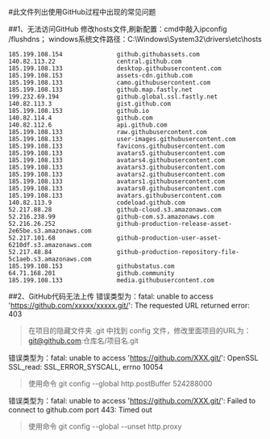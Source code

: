 #此文件列出使用GitHub过程中出现的常见问题

##1、无法访问GitHub
修改hosts文件,刷新配置：cmd中敲入ipconfig /flushdns；
windows系统文件路径：C:\Windows\System32\drivers\etc\hosts
```
185.199.108.154               github.githubassets.com
140.82.113.22                 central.github.com
185.199.108.133               desktop.githubusercontent.com
185.199.108.153               assets-cdn.github.com
185.199.108.133               camo.githubusercontent.com
185.199.108.133               github.map.fastly.net
199.232.69.194                github.global.ssl.fastly.net
140.82.113.3                  gist.github.com
185.199.108.153               github.io
140.82.114.4                  github.com
140.82.112.6                  api.github.com
185.199.108.133               raw.githubusercontent.com
185.199.108.133               user-images.githubusercontent.com
185.199.108.133               favicons.githubusercontent.com
185.199.108.133               avatars5.githubusercontent.com
185.199.108.133               avatars4.githubusercontent.com
185.199.108.133               avatars3.githubusercontent.com
185.199.108.133               avatars2.githubusercontent.com
185.199.108.133               avatars1.githubusercontent.com
185.199.108.133               avatars0.githubusercontent.com
185.199.108.133               avatars.githubusercontent.com
140.82.113.9                  codeload.github.com
52.217.88.28                  github-cloud.s3.amazonaws.com
52.216.238.99                 github-com.s3.amazonaws.com
52.216.26.252                 github-production-release-asset-2e65be.s3.amazonaws.com
52.217.101.68                 github-production-user-asset-6210df.s3.amazonaws.com
52.217.48.84                  github-production-repository-file-5c1aeb.s3.amazonaws.com
185.199.108.153               githubstatus.com
64.71.168.201                 github.community
185.199.108.133               media.githubusercontent.com
```

##2、GitHub代码无法上传
错误类型为：fatal: unable to access 'https://github.com/xxxxx/xxxxx.git/': The requested URL returned error: 403
>在项目的隐藏文件夹 .git 中找到 config 文件，修改里面项目的URL为：git@github.com:仓库名/项目名.git

错误类型为：fatal: unable to access 'https://github.com/XXX.git/': OpenSSL SSL_read: SSL_ERROR_SYSCALL, errno 10054
>使用命令 git config --global http.postBuffer 524288000

错误类型为：fatal: unable to access 'https://github.com/XXX.git/': Failed to connect to github.com port 443: Timed out
>使用命令 git config --global --unset http.proxy
